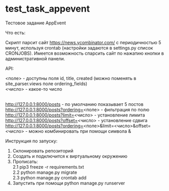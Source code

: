 # test_task_appevent
Тестовое задание AppEvent

Что есть:

Скрипт парсит сайт https://news.ycombinator.com/ с периодичностью 5 минут, используя crontab (настройки задаются в settings.py список CRONJOBS).
Имеется возможность спарсить сайт по нажатию кнопки в административной панели.

API:

<поле> - доступны поля id, title, created (можно поменять в site_parser.views поле ordering_fields)
<br><число> - какое-то число

<br>http://127.0.0.1:8000/posts - по умолчанию показывает 5 постов
<br>http://127.0.0.1:8000/posts?ordering=<поле> - фильтрация по полю
<br>http://127.0.0.1:8000/posts?limit=<число> - установление лимита
<br>http://127.0.0.1:8000/posts?offset=<число> - установление сдвига
<br>http://127.0.0.1:8000/posts?ordering=<поле>&limit=<число>&offset=<число> - можно комбинировать при помощи символа &

Инструкция по запуску:

1. Склонировать репозиторий
2. Создать и подключится к виртуальному окружению
2. Прописать:
    <br>2.1 pip3 freeze -r requirements.txt
    <br>2.2 python manage.py migrate
    <br>2.3 python manage.py crontab add 
3. Запустить при помощи python manage.py runserver
